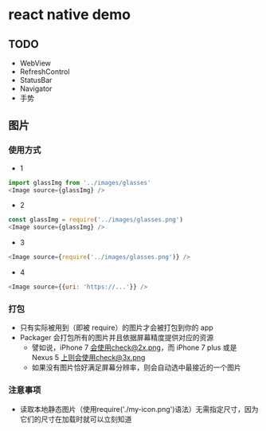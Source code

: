 # react native demo

## TODO
* WebView
* RefreshControl
* StatusBar
* Navigator
* 手势

## 图片
### 使用方式
* 1
```javascript
import glassImg from '../images/glasses'
<Image source={glassImg} />
```
* 2
```javascript
const glassImg = require('../images/glasses.png')
<Image source={glassImg} />
```
* 3
```javascript
<Image source={require('../images/glasses.png')} />
```
* 4
```javascript
<Image source={{uri: 'https://...'}} />
```
### 打包
* 只有实际被用到（即被 require）的图片才会被打包到你的 app
* Packager 会打包所有的图片并且依据屏幕精度提供对应的资源
  * 譬如说，iPhone 7 会使用check@2x.png，而 iPhone 7 plus 或是 Nexus 5 上则会使用check@3x.png
  * 如果没有图片恰好满足屏幕分辨率，则会自动选中最接近的一个图片
### 注意事项
* 读取本地静态图片（使用require('./my-icon.png')语法）无需指定尺寸，因为它们的尺寸在加载时就可以立刻知道

